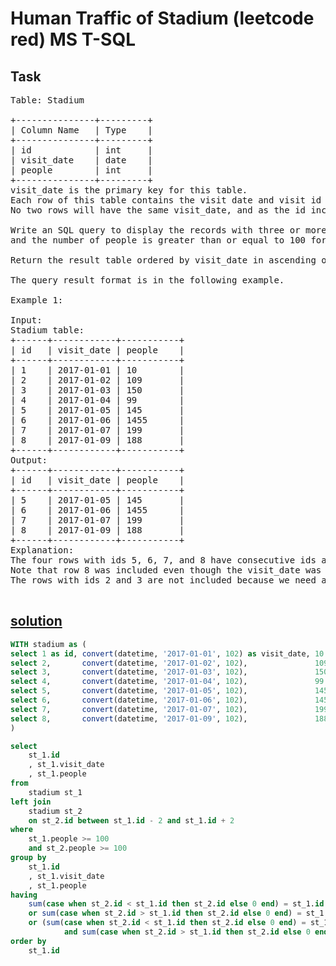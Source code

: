 # Human Traffic of Stadium (leetcode red) MS T-SQL

## Task

<pre>
Table: Stadium

+---------------+---------+
| Column Name   | Type    |
+---------------+---------+
| id            | int     |
| visit_date    | date    |
| people        | int     |
+---------------+---------+
visit_date is the primary key for this table.
Each row of this table contains the visit date and visit id to the stadium with the number of people during the visit.
No two rows will have the same visit_date, and as the id increases, the dates increase as well.

Write an SQL query to display the records with three or more rows with consecutive id's,
and the number of people is greater than or equal to 100 for each.

Return the result table ordered by visit_date in ascending order.

The query result format is in the following example.

Example 1:

Input:
Stadium table:
+------+------------+-----------+
| id   | visit_date | people    |
+------+------------+-----------+
| 1    | 2017-01-01 | 10        |
| 2    | 2017-01-02 | 109       |
| 3    | 2017-01-03 | 150       |
| 4    | 2017-01-04 | 99        |
| 5    | 2017-01-05 | 145       |
| 6    | 2017-01-06 | 1455      |
| 7    | 2017-01-07 | 199       |
| 8    | 2017-01-09 | 188       |
+------+------------+-----------+
Output:
+------+------------+-----------+
| id   | visit_date | people    |
+------+------------+-----------+
| 5    | 2017-01-05 | 145       |
| 6    | 2017-01-06 | 1455      |
| 7    | 2017-01-07 | 199       |
| 8    | 2017-01-09 | 188       |
+------+------------+-----------+
Explanation:
The four rows with ids 5, 6, 7, and 8 have consecutive ids and each of them has >= 100 people attended. 
Note that row 8 was included even though the visit_date was not the next day after row 7.
The rows with ids 2 and 3 are not included because we need at least three consecutive ids.

</pre>

## [solution](https://github.com/antovk/test-tasks/blob/main/trips-and-users/human-traffic-of-stadium.sql)

```sql
WITH stadium as (
select 1 as id, convert(datetime, '2017-01-01', 102) as visit_date, 10 as people  UNION ALL
select 2,       convert(datetime, '2017-01-02', 102),               109           UNION ALL
select 3,       convert(datetime, '2017-01-03', 102),               150           UNION ALL
select 4,       convert(datetime, '2017-01-04', 102),               99            UNION ALL
select 5,       convert(datetime, '2017-01-05', 102),               145           UNION ALL
select 6,       convert(datetime, '2017-01-06', 102),               1455          UNION ALL
select 7,       convert(datetime, '2017-01-07', 102),               199           UNION ALL
select 8,       convert(datetime, '2017-01-09', 102),               188
)

select
    st_1.id
    , st_1.visit_date
    , st_1.people
from
    stadium st_1
left join
    stadium st_2
    on st_2.id between st_1.id - 2 and st_1.id + 2
where
    st_1.people >= 100
    and st_2.people >= 100
group by
    st_1.id
    , st_1.visit_date
    , st_1.people
having
    sum(case when st_2.id < st_1.id then st_2.id else 0 end) = st_1.id * 2 - 3
    or sum(case when st_2.id > st_1.id then st_2.id else 0 end) = st_1.id * 2 + 3
    or (sum(case when st_2.id < st_1.id then st_2.id else 0 end) = st_1.id - 1
            and sum(case when st_2.id > st_1.id then st_2.id else 0 end) = st_1.id + 1)
order by
    st_1.id
```
